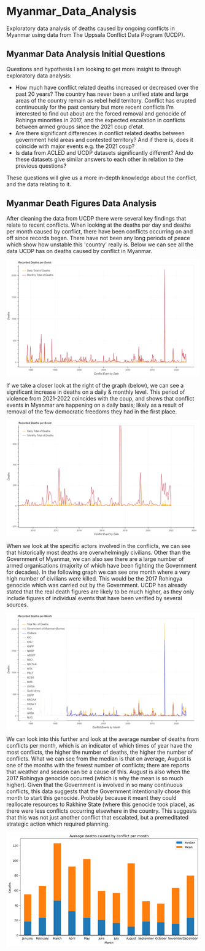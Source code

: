# Myanmar_Data_Analysis

Exploratory data analysis of deaths caused by ongoing conflicts in Myanmar using data from The Uppsala Conflict Data Program (UCDP).



## Myanmar Data Analysis Initial Questions

Questions and hypothesis I am looking to get more insight to through exploratory data analysis:

- How much have conflict related deaths increased or decreased over the past 20 years? The country has never been a unified state and large areas of the country remain as rebel held territory. Conflict has erupted continuously for the past century but more recent conflicts I’m interested to find out about are the forced removal and genocide of Rohinga minorities in 2017, and the expected escalation in conflicts between armed groups since the 2021 coup d’etat.
- Are there significant differences in conflict related deaths between government held areas and contested territory? And if there is, does it coincide with major events e.g. the 2021 coup?
- Is data from ACLED and UCDP datasets significantly different? And do these datasets give similar answers to each other in relation to the previous questions?

These questions will give us a more in-depth knowledge about the conflict, and the data relating to it.



## Myanmar Death Figures Data Analysis

After cleaning the data from UCDP there were several key findings that relate to recent conflicts. 
When looking at the deaths per day and deaths per month caused by conflict, there have been conflicts occurring on and off since records began. There have not been any long periods of peace which show how unstable this 'country' really is. Below we can see all the data UCDP has on deaths caused by conflict in Myanmar.

![](https://github.com/TomCKan/Myanmar_Data_Analysis/blob/main/images/bokeh_plot%20(1).png)


If we take a closer look at the right of the graph (below), we can see a significant increase in deaths on a daily & monthly level. This period of violence from 2021-2022 coincides with the coup, and shows that conflict events in Myanmar are happening on a daily basis; likely as a result of removal of the few democratic freedoms they had in the first place.

![](https://github.com/TomCKan/Myanmar_Data_Analysis/blob/main/images/bokeh_plot%20(2).png)


When we look at the specific actors involved in the conflicts, we can see that historically most deaths are overwhelmingly civilians. Other than the Government of Myanmar, we can also see there are a large number of armed organisations (majority of which have been fighting the Government for decades). 
In the following graph we can see one month where a very high number of civilians were killed. This would be the 2017 Rohingya genocide which was carried out by the Government. UCDP has already stated that the real death figures are likely to be much higher, as they only include figures of individual events that have been verified by several sources.

![](https://github.com/TomCKan/Myanmar_Data_Analysis/blob/main/images/bokeh%20lineplot%20all%20actors%20per%20month.png)


We can look into this further and look at the average number of deaths from conflicts per month, which is an indicator of which times of year have the most conflicts, the higher the number of deaths, the higher the number of conflicts. What we can see from the median is that on average, August is one of the months with the fewest number of conflicts; there are reports that weather and season can be a cause of this. August is also when the 2017 Rohingya genocide occurred (which is why the mean is so much higher). Given that the Government is involved in so many continuous conflicts, this data suggests that the Government intentionally chose this month to start this genocide. Probably because it meant they could reallocate resources to Rakhine State (where this genocide took place), as there were less conflicts occurring elsewhere in the country. This suggests that this was not just another conflict that escalated, but a premeditated strategic action which required planning.

![](https://github.com/TomCKan/Myanmar_Data_Analysis/blob/main/images/Average%20deaths%20per%20month%20barchart.png)



